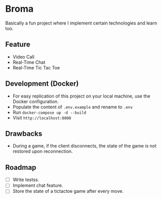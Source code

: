 # Broma
Basically a fun project where I implement certain technologies and learn too.

## Feature
- Video Call
- Real-Time Chat
- Real-Time Tic Tac Toe

## Development (Docker)
- For easy replication of this project on your local machine, use the Docker configuration.
- Populate the content of `.env.example` and rename to `.env`
- Run `docker-compose up -d --build`
- Visit `http://localhost:8000`

## Drawbacks
- During a game, if the client disconnects, the state of the game is not restored upon reconnection.

## Roadmap
- [ ] Write testss.
- [ ] Implement chat feature.
- [ ] Store the state of a tictactoe game after every move.
